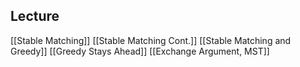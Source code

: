 ## Lecture

[[Stable Matching]]
[[Stable Matching Cont.]]
[[Stable Matching and Greedy]]
[[Greedy Stays Ahead]]
[[Exchange Argument, MST]]
